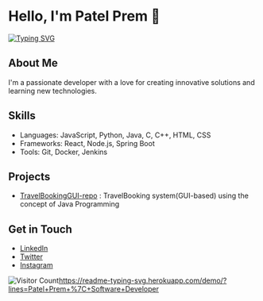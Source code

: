 # Hello, I'm Patel Prem 👋

[![Typing SVG](https://readme-typing-svg.herokuapp.com?font=Fira+Code&pause=1000&width=435&lines=Patel+Prem+%7C+Software+Developer)](https://git.io/typing-svg)

## About Me
I'm a passionate developer with a love for creating innovative solutions and learning new technologies. 

## Skills
- Languages: JavaScript, Python, Java, C, C++, HTML, CSS
- Frameworks: React, Node.js, Spring Boot
- Tools: Git, Docker, Jenkins

## Projects
- [TravelBookingGUI-repo](https://github.com/premptl22/TarvelBookingGUI-repo) : TravelBooking system(GUI-based) using the concept of Java Programming 

## Get in Touch
- [LinkedIn](https://linkedin.com/in/prem-patel-50a59b27a/)
- [Twitter](https://x.com/prem_ptl22)
- [Instagram](https://www.instagram.com/patelprem_2204/)

![Visitor Count](https://profile-counter.glitch.me/premptk2204/count.svg)https://readme-typing-svg.herokuapp.com/demo/?lines=Patel+Prem+%7C+Software+Developer
